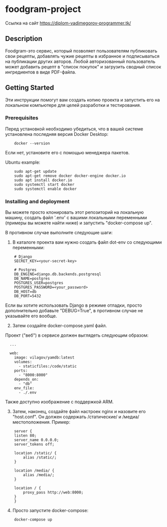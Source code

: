 # foodgram-project   

Ссылка на сайт https://diplom-vadimegorov-programmer.tk/

## Description

Foodgram-это сервис, который позволяет пользователям публиковать свои рецепты, добавлять чужие рецепты в избранное и подписываться на публикации других авторов.
Любой авторизованный пользователь может добавить рецепт в "список покупок" и загрузить сводный список ингредиентов в виде PDF-файла.

## Getting Started

Эти инструкции помогут вам создать копию проекта и запустить его на локальном компьютере для целей разработки и тестирования.

### Prerequisites

Перед установкой необходимо убедиться, что в вашей системе установлена последняя версия Docker Desktop:

```
    docker --version
```

Если нет, установите его с помощью менеджера пакетов.

Ubuntu example:

```
    sudo apt-get update
    sudo apt-get remove docker docker-engine docker.io
    sudo apt install docker.io
    sudo systemctl start docker
    sudo systemctl enable docker
```

### Installing and deployment

Вы можете просто клонировать этот репозиторий на локальную машину, создать файл '.env' с вашими локальными переменными (примеры вы можете найти ниже) и запустить "docker-compose up".

В противном случае выполните следующие шаги:

1. В каталоге проекта вам нужно создать файл dot-env со следующими переменными:

```
    # Django
    SECRET_KEY=<your-secret-key>

    # Postgres
    DB_ENGINE=django.db.backends.postgresql
    DB_NAME=postgres
    POSTGRES_USER=postgres
    POSTGRES_PASSWORD=<your_password>
    DB_HOST=db
    DB_PORT=5432
```

Если вы хотите использовать Django в режиме отладки, просто дополнительно добавьте "DEBUG=True", в противном случае не указывайте его вообще.

2. Затем создайте docker-compose.yaml файл.

Проект ("веб") в сервисе должен выглядеть следующим образом:

```
  ...

  web:
    image: vilagov/yamdb:latest
    volumes:
      - staticfiles:/code/static
    ports:
      - "8000:8000"
    depends_on: 
      - "db"
    env_file: 
      - ./.env
```

Также доступно изображение с поддержкой ARM.

3. Затем, наконец, создайте файл настроек nginx и назовите его "host.conf".
Он должен содержать /статические/ и /медиа/ местоположения.
Пример:

```
    server {
    listen 80;
    server_name 0.0.0.0;
    server_tokens off;

    location /static/ {
        alias /static/;
    }

    location /media/ {
        alias /media/;
    }

    location / {
        proxy_pass http://web:8000;
    }
    }
```

4. Просто запустите docker-compose:

```
    docker-compose up
```
